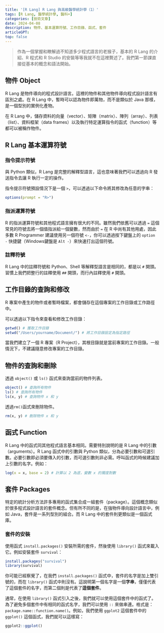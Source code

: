 ```yaml
---
title: '[R Lang] R Lang 與高級醫學統計學（1）'
tags: [R Lang, 醫學統計學, 醫科+]
categories: [技術文章]
date: 2024-04-08
description: 物件、基本運算符號、工作目錄、函式、套件
articleGPT: 
top: false
---
```


> 作為一個掌握和瞭解過不知道多少程式語言的老猴子，基本的 R Lang 的介紹、R 程式和 R Studio 的安裝等等我就不在這裡贅述了。我們第一節課直接從基本的概念和語法開始。

## 物件 Object

R Lang 是物件導向的程式設計語言。這裡的物件和其他物件導向程式設計語言有區別之處。在 R Lang 中，暫時可以認為物件即萬物，而不是類似於 Java 那樣，是一個型別的實例化產物。

在 R Lang 中，儲存資料的向量（vector）、矩陣（matrix）、陣列（array）、列表（list）、資料框架（data frames）以及執行特定運算指令的函式（function）等都可以被稱作物件。

## R Lang 基本運算符號
### 指令提示符號

與 Python 類似，R Lang 是完整的解釋型語言，這也意味著我們可以透過向 R 發送指令去讓 R 執行一定的操作。

指令提示符號預設情況下是一個 `>`，可以透過以下命令將其修改為任意的字串：

```r
options(prompt = "R>")
```

### 指派運算符號

R 的指派運算符號和其他程式語言擁有很大的不同。雖然我們依舊可以透過 `=` 這個常見的符號去將一個值指派給一個變數，然而由於 `=` 在 R 中尚有其他用處，因此多數 R Programmer 建議使用另一個符號 `<-`，你可以透過按下鍵盤上的 `option -` 快捷鍵（Windows鍵盤是 `Alt -`）來快速打出這個符號。

### 註釋符號

R Lang 中的註釋符號和 Python、Shell 等解釋型語言是相同的，都是以 `#` 開頭。習慣上我們把整行的註釋使用 `##` 開頭，而行內註釋使用 `#` 開頭。

## 工作目錄的查詢和修改

R 專案中產生的物件或者暫時檔案，都會儲存在這個專案的工作目錄或工作路徑中。

可以透過以下指令來查看和修改工作目錄：

```r
getwd() # 獲取工作目錄
setwd("/Users/yourname/Document/") # 將工作目錄設定為指定路徑
```

當我們建立了一個 R 專案（R Project），其根目錄就是當前專案的工作目錄。一般情況下，不建議隨意修改專案的工作目錄。

## 物件的查詢和刪除

透過 `object()` 或 `ls()` 函式來查詢當前的物件列表。

```r
object() # 查詢所有物件
ls() # 查詢所有物件
ls(x, y) # 查詢物件 x 和 y
```

透過`rm()`函式來刪除物件。

```r
rm(x, y) # 刪除物件 x 和 y
```

## 函式 Function

R Lang 中的函式同其他程式語言基本相同。需要特別說明的是 R Lang 中的引數（arguments）。R Lang 函式中的引數與 Python 類似，分為必要引數和可選引數。必要引數即必須要傳入的引數，而可選引數則非必需。呼叫函式的時候建議加上引數的名字。例如：

```r
log(x = x, base = 2) # 計算以 2 為底，變數 x 的獨度對數
```

## 套件 Packages

特定的統計分析方法許多專用的函式集合成一組套件（package）。這個概念類似於很多程式設計語言的套件概念。但有所不同的是，在強物件導向設計語言中，例如 Java，套件是一系列型別的組合。而 R Lang 中的套件則更類似是一個函式庫。

### 套件的安裝

使用函式 `install.packages()` 安裝所需的套件，然後使用 `library()` 函式來載入它。例如安裝套件 `survival`：

```r
install.packages("survival")
library(survival)
```

你可能已經察覺了，在我們 `install.packages()` 函式中，套件的名字是加上雙引號的，而在 `library()` 函式中則沒有。這說明第一個名字是一個**字串**，僅僅代表了這個套件的名字，而第二個則是代表了**這個套件**。

通常，在使用 `library()` 函式引入之後，我們就可以使用這個套件中的函式了。為了避免多個套件中有相同的函式名字，我們可以使用 `::` 來做串連。格式是：`package.name::function.name()`。例如，我們使用 `ggplot2` 這個套件中的 `ggplot()` 這個函式，我們就可以這樣寫：

```r
ggplot2::ggplot()
```